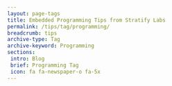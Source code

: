 ```yaml
---
layout: page-tags
title: Embedded Programming Tips from Stratify Labs
permalink: /tips/tag/programming/
breadcrumb: tips
archive-type: Tag
archive-keyword: Programming
sections:
 intro: Blog
 brief: Programming Tag
 icon: fa fa-newspaper-o fa-5x
---
```

